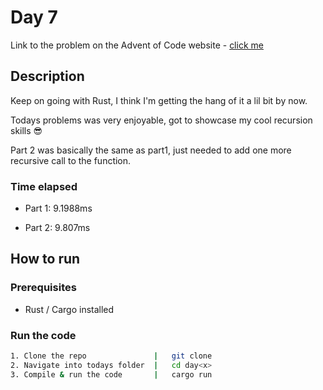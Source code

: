 # Day 7

Link to the problem on the Advent of Code website - [click me](https://adventofcode.com/2024/day/7)

## Description

Keep on going with Rust, I think I'm getting the hang of it a lil bit by now.

Todays problems was very enjoyable, got to showcase my cool recursion skills 😎

Part 2 was basically the same as part1, just needed to add one more recursive call to the function.

### Time elapsed

- Part 1: 9.1988ms

- Part 2: 9.807ms

## How to run

### Prerequisites

- Rust / Cargo installed

### Run the code

```bash
1. Clone the repo               |   git clone
2. Navigate into todays folder  |   cd day<x>
3. Compile & run the code       |   cargo run
```

